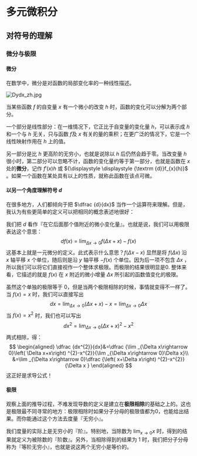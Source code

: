 # 多元微积分

## 对符号的理解

### 微分与极限

#### 微分

在数学中，微分是对函数的局部变化率的一种线性描述。

![Dydx_zh.jpg](https://i.loli.net/2020/07/07/W9H3CKd8ItlAYSb.jpg)

当某些函数 $\textstyle f$ 的自变量 $\textstyle x$ 有一个微小的改变 $\textstyle h$ 时，函数的变化可以分解为两个部分。

一个部分是线性部分：在一维情况下，它正比于自变量的变化量 $\textstyle h$，可以表示成 $\textstyle h$ 和一个与 $\textstyle h$ 无关，只与函数 $\textstyle f$及 $\textstyle x$ 有关的量的乘积；在更广泛的情况下，它是一个线性映射作用在 $\textstyle h$ 上的值。

另一部分是比 $\textstyle h$ 更高阶的无穷小，也就是说除以 $\textstyle h$ 后仍然会趋于零。当改变量 $\textstyle h$ 很小时，第二部分可以忽略不计，函数的变化量约等于第一部分，也就是函数在 $\textstyle x$ 处的**微分**，记作 $\displaystyle f'(x)h$ 或 ${\displaystyle \displaystyle {\textrm {d}}f_{x}(h)}$ 。如果一个函数在某处具有以上的性质，就称此函数在该点可微。

#### 以另一个角度理解符号 $d$

在很多地方，人们都倾向于把 $\dfrac {d}{dx}$ 当作一个运算符来理解。但是，我认为有些更简单的定义可以把相同的概念表述地很好：

我们把 $d$ 看作『在它后面那个值附近的微小变化量』。也就是说，我们可以用极限表达这个意思：
$$
df\left( x\right) =\lim _{\Delta x\rightarrow 0}f\left( \Delta x+x\right) -f\left( x\right)
$$
这基本上就是一元微分的定义。此式表示什么意思？$f\left( \Delta x-x\right)$ 显然是将 $f\left( \Delta x\right)$ 沿 $x$ 轴平移 $x$ 个单位，随后则是沿 $y$ 轴平移 $-f\left( x\right)$ 个单位。因为后一项不包含 $\Delta x$ ，所以我们可以将它们直接视作一个整体求极限。而极限的结果很明显是0. 整体来看，它描述的就是 $f\left( x\right)$ 在 $x$ 附近的微小增量 $\Delta x$ 所引起的函数值变化的极限。

虽然这个单独的极限等于 $0$，但是当两个极限相除的时候，事情就变得不一样了。当 $f\left( x\right) =x$ 时，我们可以直接写出
$$
dx=\lim _{\Delta x\rightarrow 0}\left( \Delta x+x\right) -x=\lim _{\Delta x\rightarrow 0}\Delta x
$$
当 $f\left( x\right) =x^2$ 时，我们也可以写出
$$
dx^{2}=\lim _{\Delta x\rightarrow 0}\left( \Delta x+x\right) ^{2}-x^{2}
$$
两式相除，得：
$$
\begin{aligned}
\dfrac {dx^{2}}{dx}&=\dfrac {\lim _{\Delta x\rightarrow 0}\left( \Delta x+x\right) ^{2}-x^{2}}{\lim _{\Delta x\rightarrow 0}\Delta x}\\ 
&=\lim _{\Delta x\rightarrow 0}\dfrac {\left( x+\Delta x\right) ^{2}-x^{2}}{\Delta x }
\end{aligned}
$$
这正好是求导公式！

#### 极限

观察上面的推导过程，不难发现导数的定义是建立在**极限相除**的基础之上的。这也是极限最不同寻常的地方：极限相除时如果分子分母的极限值都为0，也能给出结果。而你能通过这个方法去度量『无穷小』。

我们度量的实际上是无穷小的『阶』。特别地，当除数为 $\lim _{x\rightarrow 0}x$ 时，得到的结果就定义为被除数的『阶数』。另外，当相除得到的结果为 $1$ 时，我们把分子分母称为『等阶无穷小』，也就是说这两个无穷小是等价的。